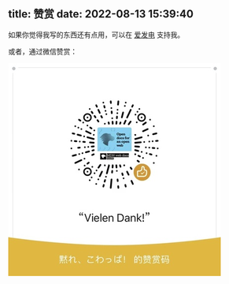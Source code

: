title: 赞赏
date: 2022-08-13 15:39:40
---

如果你觉得我写的东西还有点用，可以在 [爱发电](https://afdian.net/@fred101) 支持我。

或者，通过微信赞赏：

![alt](/images/wechat-sponsor.jpeg)